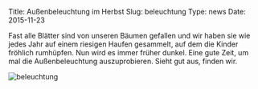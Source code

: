 Title: Außenbeleuchtung im Herbst
Slug: beleuchtung
Type: news
Date: 2015-11-23

Fast alle Blätter sind von unseren Bäumen gefallen und wir haben sie wie jedes Jahr auf einem riesigen Haufen gesammelt, auf dem die Kinder fröhlich rumhüpfen. Nun wird es immer früher dunkel. Eine gute Zeit, um mal die Außenbeleuchtung auszuprobieren. Sieht gut aus, finden wir.

<img src="/images/15_nov.png" alt="beleuchtung"/>

